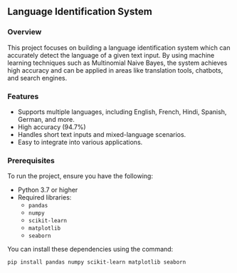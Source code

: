 ## Language Identification System

### Overview
This project focuses on building a language identification system which can accurately detect the language of a given text input. By using machine learning techniques such as Multinomial Naive Bayes, the system achieves high accuracy and can be applied in areas like translation tools, chatbots, and search engines. 

### Features
- Supports multiple languages, including English, French, Hindi, Spanish, German, and more.
- High accuracy (94.7%)
- Handles short text inputs and mixed-language scenarios.
- Easy to integrate into various applications.

### Prerequisites
To run the project, ensure you have the following:
- Python 3.7 or higher
- Required libraries:
  - `pandas`
  - `numpy`
  - `scikit-learn`
  - `matplotlib`
  - `seaborn`

You can install these dependencies using the command:
```bash
pip install pandas numpy scikit-learn matplotlib seaborn
